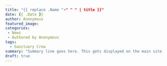 ```yaml
---
title: "{{ replace .Name "-" " " | title }}"
date: {{ .Date }}
author: Anonymous
featured_image: 
categories:
 - News
 - Authored by Anonymous
tags:
  - Sanctuary Crew
summary: "Summary line goes here. This gets displayed on the main site page in place of the full article."
draft: true
---
```


